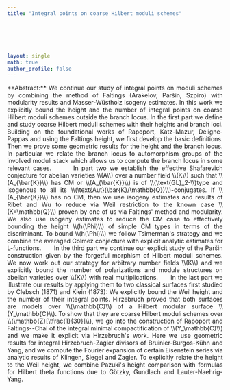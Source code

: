 ```yaml
---
title: "Integral points on coarse Hilbert moduli schemes"






layout: single
math: true
author_profile: false
---
```

<div style="text-align: justify !important; text-justify: inter-word;" markdown="1"> 
**Abstract:** We continue our study of integral points on moduli schemes by combining the method of Faltings (Arakelov, Par&scaron;in, Szpiro) with modularity results and Masser-W&uuml;stholz isogeny estimates. In this work we explicitly bound the height and the number of integral points on coarse Hilbert moduli schemes outside the branch locus.  
In the first part we define and study coarse Hilbert moduli schemes with their heights and branch loci. Building on the foundational works of Rapoport, Katz-Mazur, Deligne-Pappas and using the Faltings height, we first develop the basic definitions. Then we prove some geometric results for the height and the branch locus. In particular we relate the branch locus to automorphism groups of the involved moduli stack which allows us to compute the branch locus in some relevant cases.  
&nbsp;&nbsp;&nbsp;&nbsp;&nbsp; In part two we establish the effective Shafarevich conjecture for abelian varieties \\(A\\)  over a number field \\(K\\) such that \\(A_{\bar{K}}\\) has CM or \\(A_{\bar{K}}\\) is of \\(\text{GL}_2-\\)type and isogenous to all its \\(\text{Aut}(\bar{K}/\mathbb{Q})\\)-conjugates. If \\(A_{\bar{K}}\\) has no CM, then we use isogeny estimates and results of Ribet and Wu to reduce via Weil restriction to the known case \\(K=\mathbb{Q}\\) proven by one of us via Faltings' method and modularity. We also use isogeny estimates to reduce the CM case to effectively bounding the height \\(h(\Phi)\\) of simple CM types in terms of the discriminant. To bound \\(h(\Phi)\\) we follow Tsimerman's strategy and we combine the averaged Colmez conjecture with explicit analytic estimates for L-functions.  
&nbsp;&nbsp;&nbsp;&nbsp;&nbsp; In the third part we continue our explicit study of the Par&scaron;in construction given by the forgetful morphism of Hilbert moduli schemes. We now work out our strategy for arbitrary number fields \\(K\\) and we explicitly bound the number of polarizations and module structures on abelian varieties over \\(K\\) with real multiplications.  
&nbsp;&nbsp;&nbsp;&nbsp; In the last part we illustrate our results by applying them to two classical surfaces first studied by Clebsch (1871) and Klein (1873): We explicitly bound the Weil height and the number of their integral points. Hirzebruch proved that both surfaces are models over \\(\mathbb{C}\\) of a Hilbert modular surface \\(Y_\mathbb{C}\\). To show that they are coarse Hilbert moduli schemes over \\(\mathbb{Z}[\tfrac{1}{30}]\\), we go into the construction of Rapoport and Faltings--Chai of the integral minimal compactification of \\(Y_\mathbb{C}\\) and we make it explicit via Hirzebruch's work. Here we use geometric results for integral Hirzebruch-Zagier divisors of Bruinier-Burgos-K&uuml;hn and Yang, and we compute the Fourier expansion of certain Eisenstein series via analytic results of Klingen, Siegel and Zagier. To explicitly relate the height to the Weil height, we combine Pazuki's height comparison with formulas for Hilbert theta functions due to G&ouml;tzky, Gundlach and Lauter-Naehrig-Yang. 
